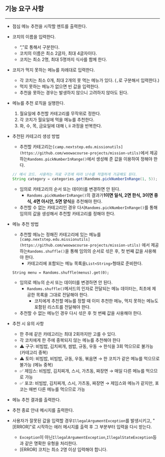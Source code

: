 ## 기능 요구 사항

--- 

- 점심 메뉴 추천을 시작할 멘트를 출력한다.

- 코치의 이름을 입력한다.
    - “,”로 통해서 구분한다.
    - 코치의 이름은 최소 2글자, 최대 4글자이다.
    - 코치는 최소 2명, 최대 5명까지 식사를 함께 한다.

- 코치가 먹지 못하는 메뉴를 차례대로 입력한다.
    - 각 코치는 최소 0개, 최대 2개의 못 먹는 메뉴가 있다. (`,`로 구분해서 입력한다.)
    - 먹지 못하는 메뉴가 없으면 빈 값을 입력한다.
    - 추천을 못하는 경우는 발생하지 않으니 고려하지 않아도 된다.

- 메뉴를 추천 로직을 실행한다.
    1. 월요일에 추천할 카테고리를 무작위로 정한다.
    2. 각 코치가 월요일에 먹을 메뉴를 추천한다.
    3. 화, 수, 목, 금요일에 대해 i, ii 과정을 반복한다.

- 추천된 카테고리 생성 방법
    - 추천할 카테고리는`[camp.nextstep.edu.missionutils](https://github.com/woowacourse-projects/mission-utils)`에서
      제공하는`Randoms.pickNumberInRange()`에서 생성해 준 값을 이용하여 정해야 한다.

    ```java
    // 예시 코드. 사용하는 자료 구조에 따라 난수를 적절하게 가공해도 된다.
    String category = categories.get(Randoms.pickNumberInRange(1, 5));
    ```

    - 임의로 카테고리의 순서 또는 데이터를 변경하면 안 된다.
        - `Randoms.pickNumberInRange()`의 결과가**1이면 일식, 2면 한식, 3이면 중식, 4면 아시안, 5면 양식**을 추천해야 한다.
    - 추천할 수 없는 카테고리인 경우 다시`Randoms.pickNumberInRange()`를 통해 임의의 값을 생성해서 추천할 카테고리를 정해야 한다.

- 메뉴 추천 방법
    - 추천할 메뉴는 정해진 카테고리에 있는 메뉴를`[camp.nextstep.edu.missionutils](https://github.com/woowacourse-projects/mission-utils)`
      에서 제공하는`Randoms.shuffle()`을 통해 임의의 순서로 섞은 후, 첫 번째 값을 사용해야 한다.
        - 카테고리에 포함되는 메뉴 목록을`List<String>`형태로 준비한다.

    ```
    String menu = Randoms.shuffle(menus).get(0);
    ```

    - 임의로 메뉴의 순서 또는 데이터를 변경하면 안 된다.
        - `Randoms.shuffle()`메서드의 인자로 전달되는 메뉴 데이터는, 최초에 제공한 목록을 그대로 전달해야 한다.
            - 코치에게 추천할 메뉴를 정할 때 이미 추천한 메뉴, 먹지 못하는 메뉴도 포함된 리스트를 전달해야 한다.
    - 추천할 수 없는 메뉴인 경우 다시 섞은 후 첫 번째 값을 사용해야 한다.

- 추천 시 유의 사항
    - 한 주에 같은 카테고리는 최대 2회까지만 고를 수 있다.
    - 각 코치에게 한 주에 중복되지 않는 메뉴를 추천해야 한다
    - ⚠️ 구구: 비빔밥, 김치찌개, 쌈밥, 규동, 우동 → 한식을 3회 먹으므로 불가능 (카테고리 중복)
    - ⚠️ 토미: 비빔밥, 비빔밥, 규동, 우동, 볶음면 → 한 코치가 같은 메뉴를 먹으므로 불가능 (메뉴 중복)
    - ✅ 제임스: 비빔밥, 김치찌개, 스시, 가츠동, 짜장면 → 매일 다른 메뉴를 먹으므로 가능
    - ✅ 포코: 비빔밥, 김치찌개, 스시, 가츠동, 짜장면 → 제임스와 메뉴가 같지만, 포코는 매번 다른 메뉴를 먹으므로 가능

- 메뉴 추천 결과를 출력한다.

- 추천 종료 안내 메시지를 출력한다.

- 사용자가 잘못된 값을 입력할 경우`IllegalArgumentException`를 발생시키고, "[ERROR]"로 시작하는 에러 메시지를 출력 후 그 부분부터 입력을 다시 받는다.
    - `Exception`이 아닌`IllegalArgumentException`,`IllegalStateException`등과 같은 명확한 유형을 처리한다.
    - [ERROR] 코치는 최소 2명 이상 입력해야 합니다.
